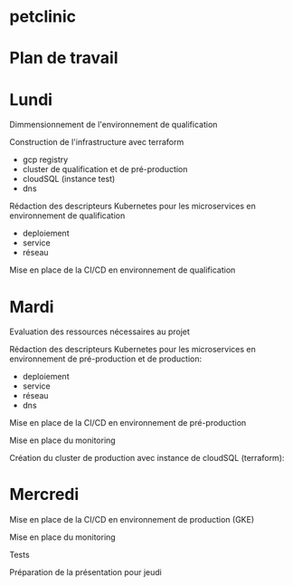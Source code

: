 # petclinic

# Plan de travail

# Lundi 
Dimmensionnement de l'environnement de qualification

Construction de l'infrastructure avec terraform
   - gcp registry 
   - cluster de qualification et de pré-production 
   - cloudSQL (instance test)
   - dns

Rédaction des descripteurs Kubernetes pour les microservices en environnement de qualification
   - deploiement
   - service
   - réseau 


Mise en place de la CI/CD en environnement de qualification 


# Mardi

Evaluation des ressources nécessaires au projet

Rédaction des descripteurs Kubernetes pour les microservices en environnement de pré-production et de production:
   - deploiement
   - service
   - réseau
   - dns

Mise en place de la CI/CD en environnement de pré-production

Mise en place du monitoring 

Création du cluster de production avec instance de cloudSQL (terraform):


# Mercredi

Mise en place de la CI/CD en environnement de production (GKE)

Mise en place du monitoring

Tests

Préparation de la présentation pour jeudi


